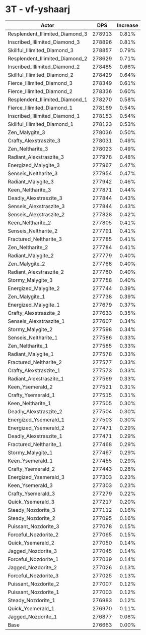 # 3T - vf-yshaarj
| Actor | DPS | Increase |
|---|:---:|:---:|
|Resplendent_Illimited_Diamond_3|278913|0.81%|
|Inscribed_Illimited_Diamond_3|278896|0.81%|
|Skillful_Illimited_Diamond_3|278857|0.79%|
|Resplendent_Illimited_Diamond_2|278629|0.71%|
|Inscribed_Illimited_Diamond_2|278485|0.66%|
|Skillful_Illimited_Diamond_2|278429|0.64%|
|Fierce_Illimited_Diamond_3|278349|0.61%|
|Fierce_Illimited_Diamond_2|278336|0.60%|
|Resplendent_Illimited_Diamond_1|278270|0.58%|
|Fierce_Illimited_Diamond_1|278169|0.54%|
|Inscribed_Illimited_Diamond_1|278153|0.54%|
|Skillful_Illimited_Diamond_1|278123|0.53%|
|Zen_Malygite_3|278036|0.50%|
|Crafty_Alexstraszite_3|278031|0.49%|
|Zen_Neltharite_3|278023|0.49%|
|Radiant_Alexstraszite_3|277978|0.48%|
|Energized_Malygite_3|277967|0.47%|
|Senseis_Neltharite_3|277954|0.47%|
|Radiant_Malygite_3|277942|0.46%|
|Keen_Neltharite_3|277871|0.44%|
|Deadly_Alexstraszite_3|277844|0.43%|
|Senseis_Alexstraszite_3|277844|0.43%|
|Senseis_Alexstraszite_2|277828|0.42%|
|Keen_Neltharite_2|277805|0.41%|
|Senseis_Neltharite_2|277791|0.41%|
|Fractured_Neltharite_3|277785|0.41%|
|Zen_Neltharite_2|277784|0.41%|
|Radiant_Malygite_2|277779|0.40%|
|Zen_Malygite_2|277768|0.40%|
|Radiant_Alexstraszite_2|277760|0.40%|
|Stormy_Malygite_3|277758|0.40%|
|Energized_Malygite_2|277744|0.39%|
|Zen_Malygite_1|277738|0.39%|
|Energized_Malygite_1|277679|0.37%|
|Crafty_Alexstraszite_2|277633|0.35%|
|Senseis_Alexstraszite_1|277607|0.34%|
|Stormy_Malygite_2|277598|0.34%|
|Senseis_Neltharite_1|277586|0.33%|
|Zen_Neltharite_1|277585|0.33%|
|Radiant_Malygite_1|277578|0.33%|
|Fractured_Neltharite_2|277577|0.33%|
|Crafty_Alexstraszite_1|277573|0.33%|
|Radiant_Alexstraszite_1|277569|0.33%|
|Keen_Ysemerald_2|277521|0.31%|
|Crafty_Ysemerald_1|277515|0.31%|
|Keen_Neltharite_1|277505|0.30%|
|Deadly_Alexstraszite_2|277504|0.30%|
|Energized_Ysemerald_1|277503|0.30%|
|Energized_Ysemerald_2|277471|0.29%|
|Deadly_Alexstraszite_1|277471|0.29%|
|Fractured_Neltharite_1|277468|0.29%|
|Stormy_Malygite_1|277467|0.29%|
|Keen_Ysemerald_1|277455|0.29%|
|Crafty_Ysemerald_2|277443|0.28%|
|Energized_Ysemerald_3|277303|0.23%|
|Keen_Ysemerald_3|277303|0.23%|
|Crafty_Ysemerald_3|277279|0.22%|
|Quick_Ysemerald_3|277217|0.20%|
|Steady_Nozdorite_3|277112|0.16%|
|Steady_Nozdorite_2|277095|0.16%|
|Puissant_Nozdorite_3|277078|0.15%|
|Forceful_Nozdorite_2|277065|0.15%|
|Quick_Ysemerald_2|277050|0.14%|
|Jagged_Nozdorite_3|277045|0.14%|
|Forceful_Nozdorite_1|277039|0.14%|
|Jagged_Nozdorite_2|277026|0.13%|
|Forceful_Nozdorite_3|277025|0.13%|
|Puissant_Nozdorite_2|277007|0.12%|
|Puissant_Nozdorite_1|277003|0.12%|
|Steady_Nozdorite_1|276983|0.12%|
|Quick_Ysemerald_1|276970|0.11%|
|Jagged_Nozdorite_1|276877|0.08%|
|Base|276663|0.00%|
